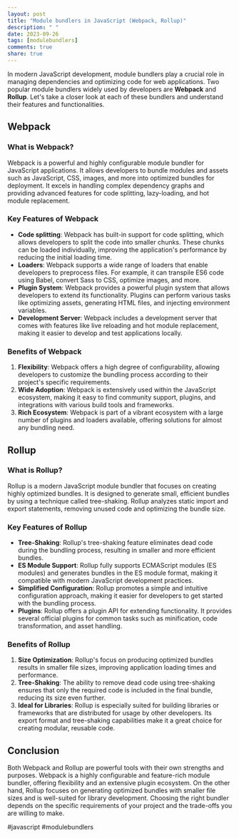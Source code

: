 ```yaml
---
layout: post
title: "Module bundlers in JavaScript (Webpack, Rollup)"
description: " "
date: 2023-09-26
tags: [modulebundlers]
comments: true
share: true
---
```


In modern JavaScript development, module bundlers play a crucial role in managing dependencies and optimizing code for web applications. Two popular module bundlers widely used by developers are **Webpack** and **Rollup**. Let's take a closer look at each of these bundlers and understand their features and functionalities.

## Webpack

### What is Webpack?
Webpack is a powerful and highly configurable module bundler for JavaScript applications. It allows developers to bundle modules and assets such as JavaScript, CSS, images, and more into optimized bundles for deployment. It excels in handling complex dependency graphs and providing advanced features for code splitting, lazy-loading, and hot module replacement.

### Key Features of Webpack
- **Code splitting**: Webpack has built-in support for code splitting, which allows developers to split the code into smaller chunks. These chunks can be loaded individually, improving the application's performance by reducing the initial loading time.
- **Loaders**: Webpack supports a wide range of loaders that enable developers to preprocess files. For example, it can transpile ES6 code using Babel, convert Sass to CSS, optimize images, and more.
- **Plugin System**: Webpack provides a powerful plugin system that allows developers to extend its functionality. Plugins can perform various tasks like optimizing assets, generating HTML files, and injecting environment variables.
- **Development Server**: Webpack includes a development server that comes with features like live reloading and hot module replacement, making it easier to develop and test applications locally.

### Benefits of Webpack
1. **Flexibility**: Webpack offers a high degree of configurability, allowing developers to customize the bundling process according to their project's specific requirements.
2. **Wide Adoption**: Webpack is extensively used within the JavaScript ecosystem, making it easy to find community support, plugins, and integrations with various build tools and frameworks.
3. **Rich Ecosystem**: Webpack is part of a vibrant ecosystem with a large number of plugins and loaders available, offering solutions for almost any bundling need.

## Rollup

### What is Rollup?
Rollup is a modern JavaScript module bundler that focuses on creating highly optimized bundles. It is designed to generate small, efficient bundles by using a technique called tree-shaking. Rollup analyzes static import and export statements, removing unused code and optimizing the bundle size.

### Key Features of Rollup
- **Tree-Shaking**: Rollup's tree-shaking feature eliminates dead code during the bundling process, resulting in smaller and more efficient bundles.
- **ES Module Support**: Rollup fully supports ECMAScript modules (ES modules) and generates bundles in the ES module format, making it compatible with modern JavaScript development practices.
- **Simplified Configuration**: Rollup promotes a simple and intuitive configuration approach, making it easier for developers to get started with the bundling process.
- **Plugins**: Rollup offers a plugin API for extending functionality. It provides several official plugins for common tasks such as minification, code transformation, and asset handling.

### Benefits of Rollup
1. **Size Optimization**: Rollup's focus on producing optimized bundles results in smaller file sizes, improving application loading times and performance.
2. **Tree-Shaking**: The ability to remove dead code using tree-shaking ensures that only the required code is included in the final bundle, reducing its size even further.
3. **Ideal for Libraries**: Rollup is especially suited for building libraries or frameworks that are distributed for usage by other developers. Its export format and tree-shaking capabilities make it a great choice for creating modular, reusable code.

## Conclusion

Both Webpack and Rollup are powerful tools with their own strengths and purposes. Webpack is a highly configurable and feature-rich module bundler, offering flexibility and an extensive plugin ecosystem. On the other hand, Rollup focuses on generating optimized bundles with smaller file sizes and is well-suited for library development. Choosing the right bundler depends on the specific requirements of your project and the trade-offs you are willing to make.

#javascript #modulebundlers